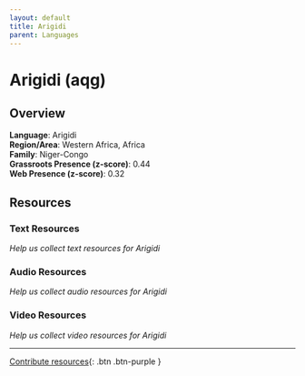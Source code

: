 ```yaml
---
layout: default
title: Arigidi
parent: Languages
---
```


# Arigidi (aqg)

## Overview

**Language**: Arigidi  
**Region/Area**: Western Africa, Africa  
**Family**: Niger-Congo  
**Grassroots Presence (z-score)**: 0.44  
**Web Presence (z-score)**: 0.32  

## Resources

### Text Resources
*Help us collect text resources for Arigidi*

### Audio Resources
*Help us collect audio resources for Arigidi*

### Video Resources
*Help us collect video resources for Arigidi*

---

[Contribute resources](https://forms.office.com/e/1SfLJx3u1r){: .btn .btn-purple }
